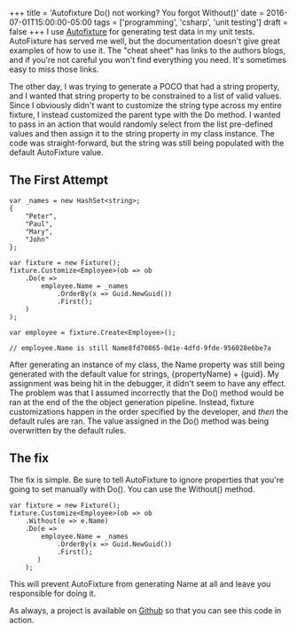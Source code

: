 +++
title = 'Autofixture Do() not working? You forgot Without()'
date = 2016-07-01T15:00:00-05:00
tags = ['programming', 'csharp', 'unit testing']
draft = false
+++
I use [Autofixture](https://github.com/AutoFixture/AutoFixture) for generating test data in my unit tests. AutoFixture has served me well, but the documentation doesn't give great examples of how to use it. The "cheat sheet" has links to the authors blogs, and if you're not careful you won't find everything you need. It's sometimes easy to miss those links.

The other day, I was trying to generate a POCO that had a string property, and I wanted that string property to be constrained to a list of valid values. Since I obviously didn't want to customize the string type across my entire fixture, I instead customized the parent type with the Do method. I wanted to pass in an action that would randomly select from the list pre-defined values and then assign it to the string property in my class instance. The code was straight-forward, but the string was still being populated with the default AutoFixture value.

<!--more-->
## The First Attempt
    var _names = new HashSet<string>;
    {
        "Peter",
        "Paul",
        "Mary",
        "John"
    };

    var fixture = new Fixture();
    fixture.Customize<Employee>(ob => ob
        .Do(e => 
            employee.Name = _names
                .OrderBy(x => Guid.NewGuid())
                .First();
        )
    );

    var employee = fixture.Create<Employee>();

    // employee.Name is still Name8fd70865-0d1e-4dfd-9fde-956028e6be7a

After generating an instance of my class, the Name property was still being generated with the default value for strings, {propertyName} + {guid}. My assignment was being hit in the debugger, it didn't seem to have any effect. The problem was that I assumed incorrectly that the Do() method would be ran at the end of the the object generation pipeline. Instead, fixture customizations happen in the order specified by the developer, and _then_ the default rules are ran. The value assigned in the Do() method was being overwritten by the default rules.

## The fix
The fix is simple. Be sure to tell AutoFixture to ignore properties that you're going to set manually with Do(). You can use the Without() method.

    var fixture = new Fixture();
    fixture.Customize<Employee>(ob => ob
        .Without(e => e.Name)
        .Do(e => 
            employee.Name = _names
                .OrderBy(x => Guid.NewGuid())
                .First();
           )
        );

This will prevent AutoFixture from generating Name at all and leave you responsible for doing it.

As always, a project is available on [Github](https://github.com/nelsonwellswku/blog-stuff/tree/master/autofixture-do-not-working-you-forgot-without) so that you can see this code in action.
